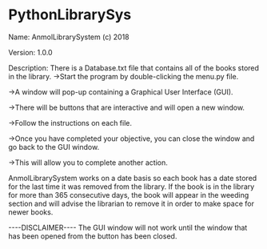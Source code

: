 # PythonLibrarySys


Name: AnmolLibrarySystem (c) 2018

Version: 1.0.0

Description: There is a Database.txt file that contains all of the books stored in the library. 
->Start the program by double-clicking the menu.py file. 

->A window will pop-up containing a Graphical User Interface (GUI).

->There will be buttons that are interactive and will open a new window.

->Follow the instructions on each file.

->Once you have completed your objective, you can close the window and go back to the GUI window.

->This will allow you to complete another action.

AnmolLibrarySystem works on a date basis so each book has a date stored for the last time it was removed from the library. If the book is in the library for more than 365 consecutive days, the book will appear in the weeding section and will advise the librarian to remove it in order to make space for newer books.

----DISCLAIMER----
The GUI window will not work until the window that has been opened from the button has been closed.
